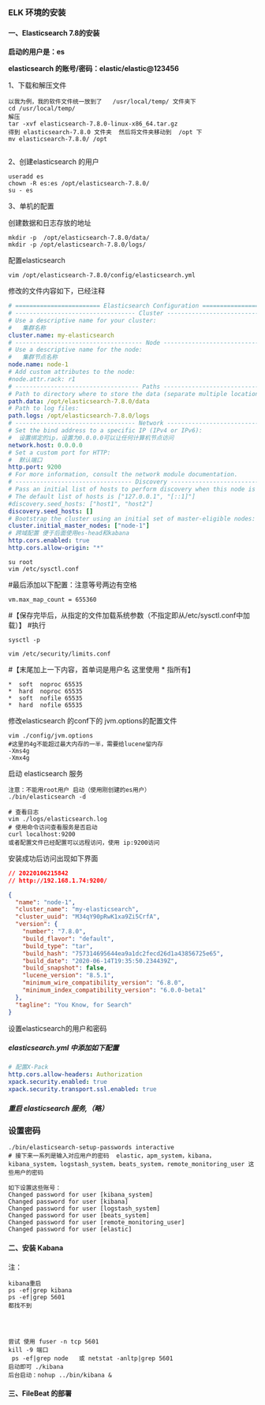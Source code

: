 ### ELK 环境的安装

#### 一、Elasticsearch 7.8的安装

**启动的用户是：es** 

**elasticsearch 的账号/密码：elastic/elastic@123456**

1、下载和解压文件

```shell
以我为例，我的软件文件统一放到了   /usr/local/temp/ 文件夹下
cd /usr/local/temp/
解压
tar -xvf elasticsearch-7.8.0-linux-x86_64.tar.gz
得到 elasticsearch-7.8.0 文件夹  然后将文件夹移动到  /opt 下
mv elasticsearch-7.8.0/ /opt


```

2、创建elasticsearch 的用户

```shell
useradd es
chown -R es:es /opt/elasticsearch-7.8.0/
su - es
```

3、单机的配置

创建数据和日志存放的地址

```shell
mkdir -p  /opt/elasticsearch-7.8.0/data/
mkdir -p /opt/elasticsearch-7.8.0/logs/

```

配置elasticsearch 

```shell
vim /opt/elasticsearch-7.8.0/config/elasticsearch.yml
```

修改的文件内容如下，已经注释

```yaml
# ======================== Elasticsearch Configuration =========================
# ---------------------------------- Cluster -----------------------------------
# Use a descriptive name for your cluster:
#   集群名称
cluster.name: my-elasticsearch
# ------------------------------------ Node ------------------------------------
# Use a descriptive name for the node:
#   集群节点名称
node.name: node-1
# Add custom attributes to the node:
#node.attr.rack: r1
# ----------------------------------- Paths ------------------------------------
# Path to directory where to store the data (separate multiple locations by comma):
path.data: /opt/elasticsearch-7.8.0/data
# Path to log files:
path.logs: /opt/elasticsearch-7.8.0/logs
# ---------------------------------- Network -----------------------------------
# Set the bind address to a specific IP (IPv4 or IPv6):
#  设置绑定的ip，设置为0.0.0.0可以让任何计算机节点访问
network.host: 0.0.0.0
# Set a custom port for HTTP:
#  默认端口
http.port: 9200
# For more information, consult the network module documentation.
# --------------------------------- Discovery ----------------------------------
# Pass an initial list of hosts to perform discovery when this node is started:
# The default list of hosts is ["127.0.0.1", "[::1]"]
#discovery.seed_hosts: ["host1", "host2"]
discovery.seed_hosts: []
# Bootstrap the cluster using an initial set of master-eligible nodes:
cluster.initial_master_nodes: ["node-1"]
# 跨域配置 便于后面使用es-head和kabana
http.cors.enabled: true
http.cors.allow-origin: "*"

```

```she
su root
vim /etc/sysctl.conf
```

\#最后添加以下配置：注意等号两边有空格

```shell
vm.max_map_count = 655360
```

\#【保存完毕后，从指定的文件加载系统参数（不指定即从/etc/sysctl.conf中加载）】
\#执行

```shell
sysctl -p
```

```
vim /etc/security/limits.conf
```

\#【末尾加上一下内容，首单词是用户名 这里使用 * 指所有】

```shell
*  soft  noproc 65535
*  hard  noproc 65535
*  soft  nofile 65535
*  hard  nofile 65535
```

修改elasticsearch 的conf下的 jvm.options的配置文件

```shell
vim ./config/jvm.options
#这里的4g不能超过最大内存的一半，需要给lucene留内存
-Xms4g
-Xmx4g
```

启动 elasticsearch 服务

```shell
注意：不能用root用户 启动（使用刚创建的es用户）
./bin/elasticsearch -d

# 查看日志
vim ./logs/elasticsearch.log
# 使用命令访问查看服务是否启动  
curl localhost:9200
或者配置文件已经配置可以远程访问，使用 ip:9200访问
```

安装成功后访问出现如下界面

```json
// 20220106215842
// http://192.168.1.74:9200/

{
  "name": "node-1",
  "cluster_name": "my-elasticsearch",
  "cluster_uuid": "M34qY90pRwK1xa9Zi5CrfA",
  "version": {
    "number": "7.8.0",
    "build_flavor": "default",
    "build_type": "tar",
    "build_hash": "757314695644ea9a1dc2fecd26d1a43856725e65",
    "build_date": "2020-06-14T19:35:50.234439Z",
    "build_snapshot": false,
    "lucene_version": "8.5.1",
    "minimum_wire_compatibility_version": "6.8.0",
    "minimum_index_compatibility_version": "6.0.0-beta1"
  },
  "tagline": "You Know, for Search"
}
```

设置elasticsearch的用户和密码

#####  elasticsearch.yml 中添加如下配置

```yaml
# 配置X-Pack
http.cors.allow-headers: Authorization
xpack.security.enabled: true
xpack.security.transport.ssl.enabled: true
```

##### 重启 elasticsearch 服务,（略）

### 设置密码

```shell
./bin/elasticsearch-setup-passwords interactive
# 接下来一系列是输入对应用户的密码  elastic，apm_system，kibana，kibana_system，logstash_system，beats_system，remote_monitoring_user 这些用户的密码

如下设置这些账号：
Changed password for user [kibana_system]
Changed password for user [kibana]
Changed password for user [logstash_system]
Changed password for user [beats_system]
Changed password for user [remote_monitoring_user]
Changed password for user [elastic]

```





#### 二、安装 Kabana



注：

```shell
kibana重启
ps -ef|grep kibana
ps -ef|grep 5601
都找不到

 


尝试 使用 fuser -n tcp 5601
kill -9 端口
 ps -ef|grep node   或 netstat -anltp|grep 5601
启动即可 ./kibana
后台启动：nohup ../bin/kibana &
```



#### 三、FileBeat 的部署
